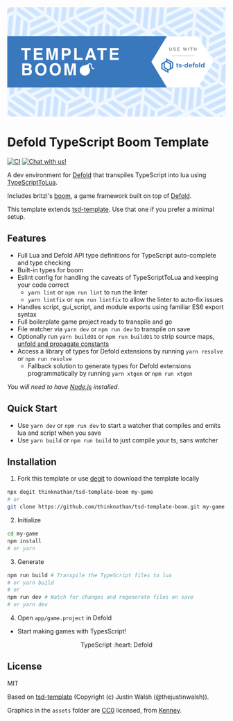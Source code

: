 <img src="_docs/template-boom.png" alt="Template Boom">

# Defold TypeScript Boom Template

[![CI](https://github.com/thinknathan/tsd-template-boom/actions/workflows/ci.yml/badge.svg)](https://github.com/thinknathan/tsd-template-boom/actions/workflows/ci.yml) <a href="https://discord.gg/eukcq5m"><img alt="Chat with us!" src="https://img.shields.io/discord/766898804896038942.svg?colorB=7581dc&logo=discord&logoColor=white"></a>

A dev environment for [Defold](https://defold.com/) that transpiles TypeScript into lua using [TypeScriptToLua](https://github.com/TypeScriptToLua/TypeScriptToLua).

Includes britzl's [boom](https://github.com/britzl/boom/), a game framework built on top of [Defold](https://defold.com/).

This template extends [tsd-template](https://github.com/ts-defold/tsd-template). Use that one if you prefer a minimal setup.

## Features

- Full Lua and Defold API type definitions for TypeScript auto-complete and type checking
- Built-in types for boom
- Eslint config for handling the caveats of TypeScriptToLua and keeping your code correct
  - `yarn lint` or `npm run lint` to run the linter
  - `yarn lintfix` or `npm run lintfix` to allow the linter to auto-fix issues
- Handles script, gui_script, and module exports using familiar ES6 export syntax
- Full boilerplate game project ready to transpile and go
- File watcher via `yarn dev` or `npm run dev` to transpile on save
- Optionally run `yarn buildO1` or `npm run buildO1` to strip source maps, [unfold and propagate constants](https://github.com/thinknathan/tstl-const-propagation)
- Access a library of types for Defold extensions by running `yarn resolve` or `npm run resolve`
  - Fallback solution to generate types for Defold extensions programmatically by running `yarn xtgen` or `npm run xtgen`

_You will need to have [Node.js](https://nodejs.org) installed._

## Quick Start

- Use `yarn dev` or `npm run dev` to start a watcher that compiles and emits lua and script when you save
- Use `yarn build` or `npm run build` to just compile your ts, sans watcher

## Installation

1. Fork this template or use [degit](https://www.npmjs.com/package/degit) to download the template locally

```bash
npx degit thinknathan/tsd-template-boom my-game
# or
git clone https://github.com/thinknathan/tsd-template-boom.git my-game
```

2. Initialize

```bash
cd my-game
npm install
# or yarn
```

3. Generate

```bash
npm run build # Transpile the TypeScript files to lua
# or yarn build
# or
npm run dev # Watch for changes and regenerate files on save
# or yarn dev
```

4. Open `app/game.project` in Defold

- Start making games with TypesScript!

<p align="center" class="h4">
  TypeScript :heart: Defold
</p>

## License

MIT

Based on [tsd-template](https://github.com/ts-defold/tsd-template) (Copyright (c) Justin Walsh (@thejustinwalsh)).

Graphics in the `assets` folder are [CC0](https://creativecommons.org/share-your-work/public-domain/cc0/) licensed, from [Kenney](https://kenney.nl/assets).
